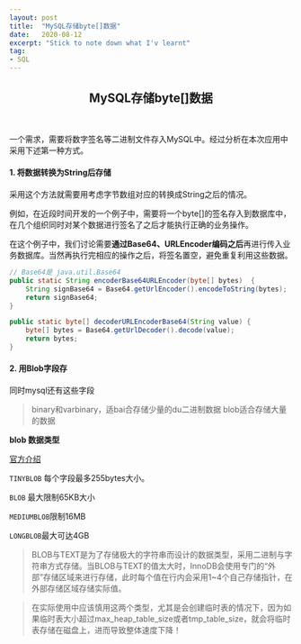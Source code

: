 ```yaml
---
layout: post
title:  "MySQL存储byte[]数据"
date:   2020-08-12
excerpt: "Stick to note down what I'v learnt"
tag:
- SQL
---
```


<center><H2><b>MySQL存储byte[]数据</b></H2></center><br>

一个需求，需要将数字签名等二进制文件存入MySQL中。经过分析在本次应用中采用下述第一种方式。

#### 1. 将数据转换为String后存储

采用这个方法就需要用考虑字节数组对应的转换成String之后的情况。

例如，在近段时间开发的一个例子中，需要将一个byte[]的签名存入到数据库中，在几个组织同时对某个数据进行签名了之后才能执行正确的业务操作。

在这个例子中，我们讨论需要**通过Base64、URLEncoder编码之后**再进行传入业务数据库。当然再执行完相应的操作之后，将签名置空，避免重复利用这些数据。

```java
// Base64是 java.util.Base64
public static String encoderBase64URLEncoder(byte[] bytes)  {
    String signBase64 = Base64.getUrlEncoder().encodeToString(bytes);
    return signBase64;
}

public static byte[] decoderURLEncoderBase64(String value) {
    byte[] bytes = Base64.getUrlDecoder().decode(value);
    return bytes;
}
```



#### 2. 用Blob字段存

同时mysql还有这些字段

> binary和varbinary，适bai合存储少量的du二进制数据
> blob适合存储大量的数据



**blob 数据类型** 

[官方介绍](https://dev.mysql.com/doc/refman/5.7/en/blob.html)

`TINYBLOB` 每个字段最多255bytes大小。

`BLOB` 最大限制65KB大小

`MEDIUMBLOB`限制16MB

`LONGBLOB`最大可达4GB

> BLOB与TEXT是为了存储极大的字符串而设计的数据类型，采用二进制与字符串方式存储。当BLOB与TEXT的值太大时，InnoDB会使用专门的“外部”存储区域来进行存储，此时每个值在行内会采用1~4个自己存储指针，在外部存储区域存储实际值。

> 在实际使用中应该慎用这两个类型，尤其是会创建临时表的情况下，因为如果临时表大小超过max_heap_table_size或者tmp_table_size，就会将临时表存储在磁盘上，进而导致整体速度下降！



